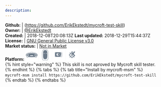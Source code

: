 ```yaml
---
description: 
---
```



**Github:** | (https://github.com/ErikEkstedt/mycroft-test-skill)  
**Owner:** | [@ErikEkstedt](https://github.com/ErikEkstedt)  
**Created:** | 2018-12-08T20:08:13Z  **Last updated:** 2018-12-29T15:44:37Z  
**License:** | [GNU General Public License v3.0](https://api.github.com/licenses/gpl-3.0)  
**Market status:** | [Not in Market](https://market.mycroft.ai/skill/)  
**Platform:**   ![](.gitbook/assets/mark-1-icon.png)  ![](.gitbook/assets/mark-2-icon.png)  ![](.gitbook/assets/picroft-icon.png)  ![](.gitbook/assets/kde.png)   
{% hint style="warning" %}
This skill is not aproved by Mycroft skill tester.
{% endhint %}
  {% tabs %}
{% tab title="Install by mycroft-msm" %}
``` mycroft-msm install https://github.com/ErikEkstedt/mycroft-test-skill```
{% endtab %}
  {% endtabs %}
  